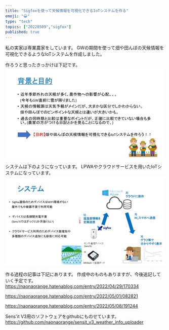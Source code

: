 ```yaml
---
title: "Sigfoxを使って天候情報を可視化できるIoTシステムを作る"
emoji: "😀"
type: "tech"
topics: ["20220509","sigfox"]
published: true
---
```

私の実家は専業農家をしています。
GWの期間を使って畑や田んぼの天候情報を可視化できるようなIoTシステムを作成しました。

作ろうと思ったきっかけは下記です。
![](/images/20220509_sigfox_iot_system/1.jpeg)

システムは下のようになっています。
LPWAやクラウドサービスを用いたIoTシステムになっています。
![](/images/20220509_sigfox_iot_system/2.jpeg)

作る過程の記事は下記にあります。
作成中のものもありますが、今後追記していく予定です。
https://naonaorange.hatenablog.com/entry/2022/04/29/170334

https://naonaorange.hatenablog.com/entry/2022/05/01/082821

https://naonaorange.hatenablog.com/entry/2022/05/08/191244

Sens'it V3用のソフトウェアをgithubにものせています。
https://github.com/naonaorange/sensit_v3_weather_info_uploader




